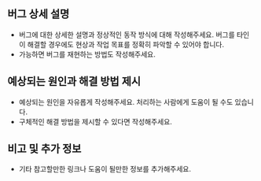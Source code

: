 ## 버그 상세 설명

- 버그에 대한 상세한 설명과 정상적인 동작 방식에 대해 작성해주세요. 버그를 타인이 해결할 경우에도 현상과 작업 목표를 정확히 파악할 수 있어야 합니다.
- 가능하면 버그를 재현하는 방법도 작성해주세요.

## 예상되는 원인과 해결 방법 제시

- 예상되는 원인을 자유롭게 작성해주세요. 처리하는 사람에게 도움이 될 수도 있습니다.
- 구체적인 해결 방법을 제시할 수 있다면 작성해주세요.

## 비고 및 추가 정보

- 기타 참고할만한 링크나 도움이 될만한 정보를 추가해주세요.
